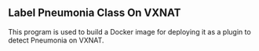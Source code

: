 ## Label Pneumonia Class On VXNAT
This program is used to build a Docker image for deploying it as a plugin to detect Pneumonia on VXNAT.

